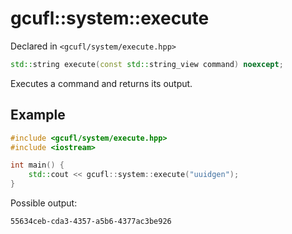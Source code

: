 # gcufl::system::execute
Declared in `<gcufl/system/execute.hpp>`
```cpp
std::string execute(const std::string_view command) noexcept;
```
Executes a command and returns its output.
## Example
```cpp
#include <gcufl/system/execute.hpp>
#include <iostream>

int main() {
	std::cout << gcufl::system::execute("uuidgen");
}
```
Possible output:
```
55634ceb-cda3-4357-a5b6-4377ac3be926
```
